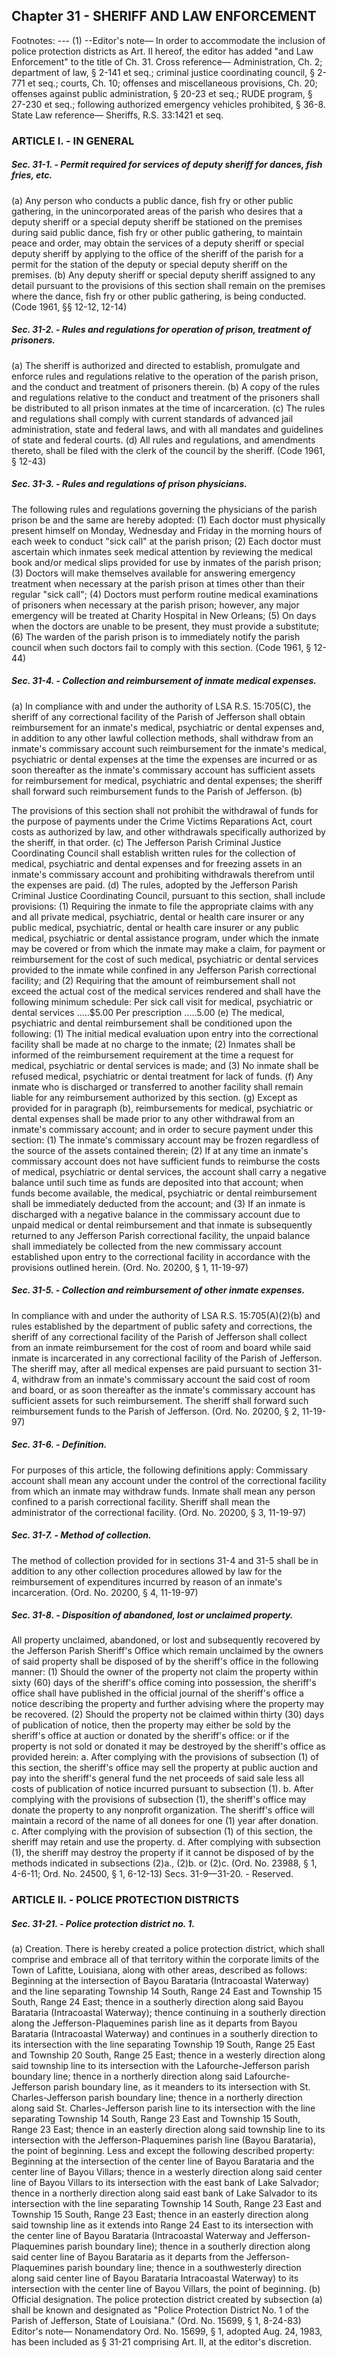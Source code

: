 ## Chapter 31 - SHERIFF AND LAW ENFORCEMENT
Footnotes:
--- (1) --Editor's note— In order to accommodate the inclusion of police protection districts as Art. II hereof, the editor
has added "and Law Enforcement" to the title of Ch. 31.
Cross reference— Administration, Ch. 2; department of law, § 2-141 et seq.; criminal justice coordinating
council, § 2-771 et seq.; courts, Ch. 10; offenses and miscellaneous provisions, Ch. 20; offenses against public
administration, § 20-23 et seq.; RUDE program, § 27-230 et seq.; following authorized emergency vehicles
prohibited, § 36-8.
State Law reference— Sheriffs, R.S. 33:1421 et seq.
### ARTICLE I. - IN GENERAL
##### Sec. 31-1. - Permit required for services of deputy sheriff for dances, fish fries, etc.
(a)
Any person who conducts a public dance, fish fry or other public gathering, in the unincorporated areas of the
parish who desires that a deputy sheriff or a special deputy sheriff be stationed on the premises during said
public dance, fish fry or other public gathering, to maintain peace and order, may obtain the services of a deputy
sheriff or special deputy sheriff by applying to the office of the sheriff of the parish for a permit for the station of
the deputy or special deputy sheriff on the premises.
(b)
Any deputy sheriff or special deputy sheriff assigned to any detail pursuant to the provisions of this section shall
remain on the premises where the dance, fish fry or other public gathering, is being conducted.
(Code 1961, §§ 12-12, 12-14)
##### Sec. 31-2. - Rules and regulations for operation of prison, treatment of prisoners.
(a)
The sheriff is authorized and directed to establish, promulgate and enforce rules and regulations relative to the
operation of the parish prison, and the conduct and treatment of prisoners therein.
(b)
A copy of the rules and regulations relative to the conduct and treatment of the prisoners shall be distributed to
all prison inmates at the time of incarceration.
(c)
The rules and regulations shall comply with current standards of advanced jail administration, state and federal
laws, and with all mandates and guidelines of state and federal courts.
(d)
All rules and regulations, and amendments thereto, shall be filed with the clerk of the council by the sheriff.
(Code 1961, § 12-43)
##### Sec. 31-3. - Rules and regulations of prison physicians.
The following rules and regulations governing the physicians of the parish prison be and the same are hereby
adopted:
(1)
Each doctor must physically present himself on Monday, Wednesday and Friday in the morning hours of each
week to conduct "sick call" at the parish prison;
(2)
Each doctor must ascertain which inmates seek medical attention by reviewing the medical book and/or medical
slips provided for use by inmates of the parish prison;
(3)
Doctors will make themselves available for answering emergency treatment when necessary at the parish prison
at times other than their regular "sick call";
(4)
Doctors must perform routine medical examinations of prisoners when necessary at the parish prison; however,
any major emergency will be treated at Charity Hospital in New Orleans;
(5)
On days when the doctors are unable to be present, they must provide a substitute;
(6)
The warden of the parish prison is to immediately notify the parish council when such doctors fail to comply
with this section.
(Code 1961, § 12-44)
##### Sec. 31-4. - Collection and reimbursement of inmate medical expenses.
(a)
In compliance with and under the authority of LSA R.S. 15:705(C), the sheriff of any correctional facility of the
Parish of Jefferson shall obtain reimbursement for an inmate's medical, psychiatric or dental expenses and, in
addition to any other lawful collection methods, shall withdraw from an inmate's commissary account such
reimbursement for the inmate's medical, psychiatric or dental expenses at the time the expenses are incurred or
as soon thereafter as the inmate's commissary account has sufficient assets for reimbursement for medical,
psychiatric and dental expenses; the sheriff shall forward such reimbursement funds to the Parish of Jefferson.
(b)

The provisions of this section shall not prohibit the withdrawal of funds for the purpose of payments under the
Crime Victims Reparations Act, court costs as authorized by law, and other withdrawals specifically authorized
by the sheriff, in that order.
(c)
The Jefferson Parish Criminal Justice Coordinating Council shall establish written rules for the collection of
medical, psychiatric and dental expenses and for freezing assets in an inmate's commissary account and
prohibiting withdrawals therefrom until the expenses are paid.
(d)
The rules, adopted by the Jefferson Parish Criminal Justice Coordinating Council, pursuant to this section, shall
include provisions:
(1)
Requiring the inmate to file the appropriate claims with any and all private medical, psychiatric, dental or health
care insurer or any public medical, psychiatric, dental or health care insurer or any public medical, psychiatric or
dental assistance program, under which the inmate may be covered or from which the inmate may make a claim,
for payment or reimbursement for the cost of such medical, psychiatric or dental services provided to the inmate
while confined in any Jefferson Parish correctional facility; and
(2)
Requiring that the amount of reimbursement shall not exceed the actual cost of the medical services rendered
and shall have the following minimum schedule:
Per sick call visit for medical, psychiatric or dental services .....$5.00
Per prescription .....5.00
(e)
The medical, psychiatric and dental reimbursement shall be conditioned upon the following:
(1)
The initial medical evaluation upon entry into the correctional facility shall be made at no charge to the inmate;
(2)
Inmates shall be informed of the reimbursement requirement at the time a request for medical, psychiatric or
dental services is made; and
(3)
No inmate shall be refused medical, psychiatric or dental treatment for lack of funds.
(f)
Any inmate who is discharged or transferred to another facility shall remain liable for any reimbursement
authorized by this section.
(g)
Except as provided for in paragraph (b), reimbursements for medical, psychiatric or dental expenses shall be
made prior to any other withdrawal from an inmate's commissary account; and in order to secure payment under
this section:
(1)
The inmate's commissary account may be frozen regardless of the source of the assets contained therein;
(2)
If at any time an inmate's commissary account does not have sufficient funds to reimburse the costs of medical,
psychiatric or dental services, the account shall carry a negative balance until such time as funds are deposited
into that account; when funds become available, the medical, psychiatric or dental reimbursement shall be
immediately deducted from the account; and
(3)
If an inmate is discharged with a negative balance in the commissary account due to unpaid medical or dental
reimbursement and that inmate is subsequently returned to any Jefferson Parish correctional facility, the unpaid
balance shall immediately be collected from the new commissary account established upon entry to the
correctional facility in accordance with the provisions outlined herein.
(Ord. No. 20200, § 1, 11-19-97)
##### Sec. 31-5. - Collection and reimbursement of other inmate expenses.
In compliance with and under the authority of LSA R.S. 15:705(A)(2)(b) and rules established by the
department of public safety and corrections, the sheriff of any correctional facility of the Parish of Jefferson shall
collect from an inmate reimbursement for the cost of room and board while said inmate is incarcerated in any
correctional facility of the Parish of Jefferson. The sheriff may, after all medical expenses are paid pursuant to
section 31-4, withdraw from an inmate's commissary account the said cost of room and board, or as soon
thereafter as the inmate's commissary account has sufficient assets for such reimbursement. The sheriff shall
forward such reimbursement funds to the Parish of Jefferson.
(Ord. No. 20200, § 2, 11-19-97)
##### Sec. 31-6. - Definition.
For purposes of this article, the following definitions apply:
Commissary account shall mean any account under the control of the correctional facility from which an inmate
may withdraw funds.
Inmate shall mean any person confined to a parish correctional facility.
Sheriff shall mean the administrator of the correctional facility.
(Ord. No. 20200, § 3, 11-19-97)
##### Sec. 31-7. - Method of collection.
The method of collection provided for in sections 31-4 and 31-5 shall be in addition to any other collection
procedures allowed by law for the reimbursement of expenditures incurred by reason of an inmate's
incarceration.
(Ord. No. 20200, § 4, 11-19-97)
##### Sec. 31-8. - Disposition of abandoned, lost or unclaimed property.
All property unclaimed, abandoned, or lost and subsequently recovered by the Jefferson Parish Sheriff's Office
which remain unclaimed by the owners of said property shall be disposed of by the sheriff's office in the
following manner:
(1)
Should the owner of the property not claim the property within sixty (60) days of the sheriff's office coming into
possession, the sheriff's office shall have published in the official journal of the sheriff's office a notice
describing the property and further advising where the property may be recovered.
(2)
Should the property not be claimed within thirty (30) days of publication of notice, then the property may either
be sold by the sheriff's office at auction or donated by the sheriff's office: or if the property is not sold or donated
it may be destroyed by the sheriff's office as provided herein:
a.
After complying with the provisions of subsection (1) of this section, the sheriff's office may sell the property at
public auction and pay into the sheriff's general fund the net proceeds of said sale less all costs of publication of
notice incurred pursuant to subsection (1).
b.
After complying with the provisions of subsection (1), the sheriff's office may donate the property to any
nonprofit organization. The sheriff's office will maintain a record of the name of all donees for one (1) year after
donation.
c.
After complying with the provision of subsection (1) of this section, the sheriff may retain and use the property.
d.
After complying with subsection (1), the sheriff may destroy the property if it cannot be disposed of by the
methods indicated in subsections (2)a., (2)b. or (2)c.
(Ord. No. 23988, § 1, 4-6-11; Ord. No. 24500, § 1, 6-12-13)
Secs. 31-9—31-20. - Reserved.
### ARTICLE II. - POLICE PROTECTION DISTRICTS
##### Sec. 31-21. - Police protection district no. 1.
(a)
Creation. There is hereby created a police protection district, which shall comprise and embrace all of that
territory within the corporate limits of the Town of Lafitte, Louisiana, along with other areas, described as
follows:
Beginning at the intersection of Bayou Barataria (Intracoastal Waterway) and the line separating Township 14
South, Range 24 East and Township 15 South, Range 24 East; thence in a southerly direction along said Bayou
Barataria (Intracoastal Waterway); thence continuing in a southerly direction along the Jefferson-Plaquemines
parish line as it departs from Bayou Barataria (Intracoastal Waterway) and continues in a southerly direction to
its intersection with the line separating Township 19 South, Range 25 East and Township 20 South, Range 25
East; thence in a westerly direction along said township line to its intersection with the Lafourche-Jefferson
parish boundary line; thence in a northerly direction along said Lafourche-Jefferson parish boundary line, as it
meanders to its intersection with St. Charles-Jefferson parish boundary line; thence in a northerly direction along
said St. Charles-Jefferson parish line to its intersection with the line separating Township 14 South, Range 23
East and Township 15 South, Range 23 East; thence in an easterly direction along said township line to its
intersection with the Jefferson-Plaquemines parish line (Bayou Barataria), the point of beginning.
Less and except the following described property:
Beginning at the intersection of the center line of Bayou Barataria and the center line of Bayou Villars; thence in
a westerly direction along said center line of Bayou Villars to its intersection with the east bank of Lake
Salvador; thence in a northerly direction along said east bank of Lake Salvador to its intersection with the line
separating Township 14 South, Range 23 East and Township 15 South, Range 23 East; thence in an easterly
direction along said township line as it extends into Range 24 East to its intersection with the center line of
Bayou Barataria (Intracoastal Waterway and Jefferson-Plaquemines parish boundary line); thence in a southerly
direction along said center line of Bayou Barataria as it departs from the Jefferson-Plaquemines parish boundary
line; thence in a southwesterly direction along said center line of Bayou Barataria Intracoastal Waterway) to its
intersection with the center line of Bayou Villars, the point of beginning.
(b)
Official designation. The police protection district created by subsection (a) shall be known and designated as
"Police Protection District No. 1 of the Parish of Jefferson, State of Louisiana."
(Ord. No. 15699, § 1, 8-24-83)
Editor's note— Nonamendatory Ord. No. 15699, § 1, adopted Aug. 24, 1983, has been included as § 31-21
comprising Art. II, at the editor's discretion.
